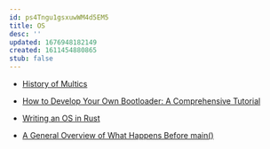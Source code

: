 ```yaml
---
id: ps4Tngu1gsxuwWM4d5EM5
title: OS
desc: ''
updated: 1676948182149
created: 1611454880865
stub: false
---
```


- [History of Multics](https://www.multicians.org/history.html)

- [How to Develop Your Own Bootloader: A Comprehensive Tutorial](https://www.apriorit.com/dev-blog/66-develop-boot-loader)

- [Writing an OS in Rust](https://os.phil-opp.com/)

- [A General Overview of What Happens Before main()](https://embeddedartistry.com/blog/2019/04/08/a-general-overview-of-what-happens-before-main/)
